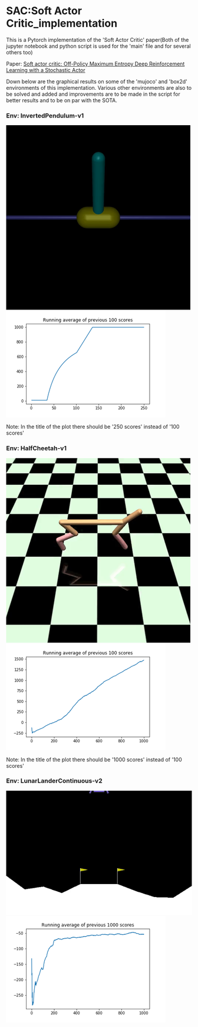 # SAC:Soft Actor Critic_implementation

This is a Pytorch implementation of the 'Soft Actor Critic' paper(Both of the jupyter notebook and python script is used for the 'main' file and for several others too)

Paper: [Soft actor critic: Off-Policy Maximum Entropy Deep Reinforcement Learning with a Stochastic Actor](https://arxiv.org/abs/1801.01290)


Down below are the graphical results on some of the 'mujoco' and 'box2d' environments of this implementation. Various other environments are also to be solved and added and improvements are to be made in the script for better results and to be on par with the SOTA.

### Env: InvertedPendulum-v1 
![](https://github.com/RUFFY-369/SAC_implementation/blob/master/temp/video/inverted_pendulum/openaigym.video.0.29396.video000225.gif) ![](https://github.com/RUFFY-369/SAC_implementation/blob/master/plots/Inverted_pendulum.png)

Note: In the title of the plot there should be '250 scores' instead of '100 scores'

### Env: HalfCheetah-v1 
![](https://github.com/RUFFY-369/SAC_implementation/blob/master/temp/video/half_cheetah/openaigym.video.0.36576.video000975.gif) ![](https://github.com/RUFFY-369/SAC_implementation/blob/master/plots/HalfCheetah-v1.png)

Note: In the title of the plot there should be '1000 scores' instead of '100 scores'

### Env: LunarLanderContinuous-v2 
![](https://github.com/RUFFY-369/SAC_implementation/blob/master/temp/video/Lunar_lander_cont-v2/openaigym.video.0.29980.video000975.gif)![](https://github.com/RUFFY-369/SAC_implementation/blob/master/plots/LunarLanderContinuous-v2.png)





